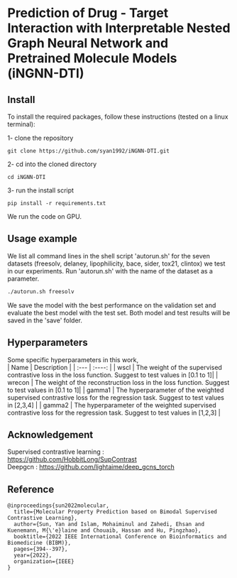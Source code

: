 # Prediction of Drug - Target Interaction with Interpretable Nested Graph Neural Network and Pretrained Molecule Models (iNGNN-DTI)
##

## Install

To install the required packages, follow these instructions (tested on a linux terminal):

1- clone the repository

```
git clone https://github.com/syan1992/iNGNN-DTI.git
```

2- cd into the cloned directory

```
cd iNGNN-DTI
```

3- run the install script
```
pip install -r requirements.txt
```

We run the code on GPU.

## Usage example
We list all command lines in the shell script 'autorun.sh' for the seven datasets (freesolv, delaney, lipophilicity, bace, sider, tox21, clintox) we test in our experiments. 
Run 'autorun.sh' with the name of the dataset as a parameter.
```sh
./autorun.sh freesolv
```
We save the model with the best performance on the validation set and evaluate the best model with the test set.
Both model and test results will be saved in the 'save' folder.

## Hyperparameters
Some specific hyperparameters in this work,  
|  Name   | Description  |
| :---        |    :----:   |
|  wscl  | The weight of the supervised contrastive loss in the loss function. Suggest to test values in [0.1 to 1]|
| wrecon  | The weight of the reconstruction loss in the loss function. Suggest to test values in [0.1 to 1]|
| gamma1  | The hyperparameter of the weighted supervised contrastive loss for the regression task. Suggest to test values in [2,3,4] |
| gamma2  | The hyperparameter of the weighted supervised contrastive loss for the regression task. Suggest to test values in [1,2,3] |

## Acknowledgement
Supervised contrastive learning : https://github.com/HobbitLong/SupContrast  
Deepgcn : https://github.com/lightaime/deep_gcns_torch

## Reference
```
@inproceedings{sun2022molecular,
  title={Molecular Property Prediction based on Bimodal Supervised Contrastive Learning},
  author={Sun, Yan and Islam, Mohaiminul and Zahedi, Ehsan and Kuenemann, M{\'e}laine and Chouaib, Hassan and Hu, Pingzhao},
  booktitle={2022 IEEE International Conference on Bioinformatics and Biomedicine (BIBM)},
  pages={394--397},
  year={2022},
  organization={IEEE}
}
```
